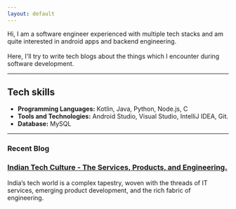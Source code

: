```yaml
---
layout: default
---
```


<!-- <img class="profile-picture" src="sherlock.jpg"> -->

Hi, I am a software engineer experienced with multiple tech stacks and am quite interested in android apps and backend engineering.<br><br>
Here, I'll try to write tech blogs about the things which I encounter during software development.

* * *

## Tech skills
*   <b>Programming Languages:</b> Kotlin, Java, Python, Node.js, C<br>
*   <b>Tools and Technologies:</b> Android Studio, Visual Studio, IntelliJ IDEA, Git.<br>
*   <b>Database:</b> MySQL

* * *

### Recent Blog
<div class="blog"><h3><u style="color: #FF0F00"><a href="https://www.shahidraza.me/2024/08/10/engineering-culture.html">Indian Tech Culture - The Services, Products, and Engineering.</a></u></h3>India’s tech world is a complex tapestry, woven with the threads of IT services, emerging product development, and the rich fabric of engineering.</div>
